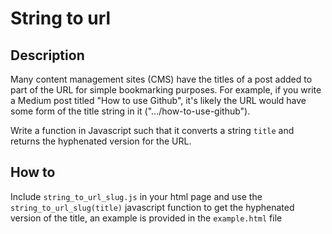 # String to url
## Description
Many content management sites (CMS) have the titles of a post added to part of the URL for simple bookmarking purposes. For example, if you write a Medium post titled "How to use Github", it's likely the URL would have some form of the title string in it (".../how-to-use-github").

Write a function in Javascript such that it converts a string ``title`` and returns the hyphenated version for the URL.

## How to
Include ``string_to_url_slug.js`` in your html page and use the ``string_to_url_slug(title)`` javascript function to get the hyphenated version of the title, an example is provided in the ``example.html`` file
